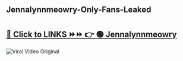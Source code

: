 
 ## Jennalynnmeowry-Only-Fans-Leaked

# <h2><a href="https://clipsfans.com/Jennalynnmeowry&ref=git">🔗 Click to LINKS ⏩⏩ 👉 🟢 Jennalynnmeowry </a></h2>

<a href="https://clipsfans.com/Jennalynnmeowry&ref=git" rel="nofollow" data-target="animated-image.originalLink"><img src="https://i.ibb.co.com/xMMVF88/686577567.gif" alt="Viral Video Original" style="max-width: 100%; display: inline-block;" data-target="animated-image.originalImage"></a>
